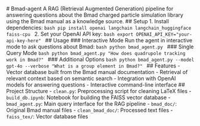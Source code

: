 #   B m a d - a g e n t 
 
 A   R A G   ( R e t r i e v a l   A u g m e n t e d   G e n e r a t i o n )   p i p e l i n e   f o r   a n s w e r i n g   q u e s t i o n s   a b o u t   t h e   B m a d   c h a r g e d   p a r t i c l e   s i m u l a t i o n   l i b r a r y   u s i n g   t h e   B m a d   m a n u a l   a s   a   k n o w l e d g e   s o u r c e . 
 
 # #   S e t u p 
 
 1 .   I n s t a l l   d e p e n d e n c i e s : 
 
 ` ` ` b a s h 
 p i p   i n s t a l l   o p e n a i   l a n g c h a i n   l a n g c h a i n _ h u g g i n g f a c e   f a i s s - c p u 
 ` ` ` 
 
 2 .   S e t   y o u r   O p e n A I   A P I   k e y : 
 
 ` ` ` b a s h 
 e x p o r t   O P E N A I _ A P I _ K E Y = " y o u r - a p i - k e y - h e r e " 
 ` ` ` 
 
 # #   U s a g e 
 
 # # #   I n t e r a c t i v e   M o d e 
 
 R u n   t h e   a g e n t   i n   i n t e r a c t i v e   m o d e   t o   a s k   q u e s t i o n s   a b o u t   B m a d : 
 
 ` ` ` b a s h 
 p y t h o n   b m a d _ a g e n t . p y 
 ` ` ` 
 
 # # #   S i n g l e   Q u e r y   M o d e 
 
 ` ` ` b a s h 
 p y t h o n   b m a d _ a g e n t . p y   " H o w   d o e s   q u a d r u p o l e   t r a c k i n g   w o r k   i n   B m a d ? " 
 ` ` ` 
 
 # # #   A d d i t i o n a l   O p t i o n s 
 
 ` ` ` b a s h 
 p y t h o n   b m a d _ a g e n t . p y   - - m o d e l   g p t - 4 o   - - v e r b o s e   " W h a t   i s   a   g r o u p   e l e m e n t   i n   B m a d ? " 
 ` ` ` 
 
 # #   F e a t u r e s 
 
 -   V e c t o r   d a t a b a s e   b u i l t   f r o m   t h e   B m a d   m a n u a l   d o c u m e n t a t i o n 
 -   R e t r i e v a l   o f   r e l e v a n t   c o n t e x t   b a s e d   o n   s e m a n t i c   s e a r c h 
 -   I n t e g r a t i o n   w i t h   O p e n A I   m o d e l s   f o r   a n s w e r i n g   q u e s t i o n s 
 -   I n t e r a c t i v e   c o m m a n d - l i n e   i n t e r f a c e 
 
 # #   P r o j e c t   S t r u c t u r e 
 
 -   ` c l e a n . p y ` :   P r e p r o c e s s i n g   s c r i p t   f o r   c l e a n i n g   L a T e X   f i l e s 
 -   ` b u i l d _ d b . i p y n b ` :   N o t e b o o k   f o r   b u i l d i n g   t h e   F A I S S   v e c t o r   d a t a b a s e 
 -   ` b m a d _ a g e n t . p y ` :   M a i n   q u e r y   i n t e r f a c e   f o r   t h e   R A G   p i p e l i n e 
 -   ` b m a d _ d o c / ` :   O r i g i n a l   B m a d   m a n u a l   f i l e s 
 -   ` c l e a n _ b m a d _ d o c / ` :   P r o c e s s e d   t e x t   f i l e s 
 -   ` f a i s s _ t e x / ` :   V e c t o r   d a t a b a s e   f i l e s 